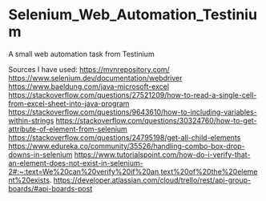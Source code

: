 # Selenium_Web_Automation_Testinium
 
A small web automation task from Testinium



Sources I have used:
    https://mvnrepository.com/
    https://www.selenium.dev/documentation/webdriver
    https://www.baeldung.com/java-microsoft-excel
    https://stackoverflow.com/questions/27521209/how-to-read-a-single-cell-from-excel-sheet-into-java-program
    https://stackoverflow.com/questions/9643610/how-to-including-variables-within-strings
    https://stackoverflow.com/questions/30324760/how-to-get-attribute-of-element-from-selenium
    https://stackoverflow.com/questions/24795198/get-all-child-elements
    https://www.edureka.co/community/35526/handling-combo-box-drop-downs-in-selenium
    https://www.tutorialspoint.com/how-do-i-verify-that-an-element-does-not-exist-in-selenium-2#:~:text=We%20can%20verify%20if%20an,text%20of%20the%20element%20exists.
    https://developer.atlassian.com/cloud/trello/rest/api-group-boards/#api-boards-post